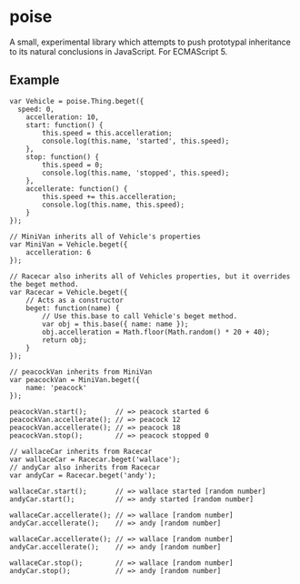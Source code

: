 poise
=====

A small, experimental library which attempts to push prototypal inheritance to its natural conclusions in JavaScript. For ECMAScript 5.

Example
-------

    var Vehicle = poise.Thing.beget({
      speed: 0,
    	accelleration: 10,
    	start: function() {
    		this.speed = this.accelleration;
    		console.log(this.name, 'started', this.speed);
    	},
    	stop: function() {
    		this.speed = 0;
    		console.log(this.name, 'stopped', this.speed);
    	},
    	accellerate: function() {
    		this.speed += this.accelleration;
    		console.log(this.name, this.speed);
    	}
    });
    
    // MiniVan inherits all of Vehicle's properties
    var MiniVan = Vehicle.beget({
    	accelleration: 6
    });
    
    // Racecar also inherits all of Vehicles properties, but it overrides the beget method.
    var Racecar = Vehicle.beget({
    	// Acts as a constructor
    	beget: function(name) {
            // Use this.base to call Vehicle's beget method.
    		var obj = this.base({ name: name });
    		obj.accelleration = Math.floor(Math.random() * 20 + 40);
    		return obj;
    	}
    });
    
    // peacockVan inherits from MiniVan
    var peacockVan = MiniVan.beget({
    	name: 'peacock'
    });
    
    peacockVan.start();       // => peacock started 6
    peacockVan.accellerate(); // => peacock 12
    peacockVan.accellerate(); // => peacock 18
    peacockVan.stop();        // => peacock stopped 0
    
    // wallaceCar inherits from Racecar
    var wallaceCar = Racecar.beget('wallace');
    // andyCar also inherits from Racecar
    var andyCar = Racecar.beget('andy');
    
    wallaceCar.start();       // => wallace started [random number]
    andyCar.start();          // => andy started [random number]
    
    wallaceCar.accellerate(); // => wallace [random number]
    andyCar.accellerate();    // => andy [random number]
    
    wallaceCar.accellerate(); // => wallace [random number]
    andyCar.accellerate();    // => andy [random number]
    
    wallaceCar.stop();        // => wallace [random number]
    andyCar.stop();           // => andy [random number]
